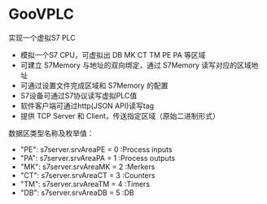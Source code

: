 # GooVPLC

实现一个虚拟S7 PLC

* 模拟一个S7 CPU，可虚拟出 DB MK CT TM PE PA 等区域
* 可建立 S7Memory 与地址的双向绑定，通过 S7Memory 读写对应的区域地址
* 可通过设置文件完成区域和 S7Memory 的配置
* S7设备可通过S7协议读写虚拟PLC值
* 软件客户端可通过http(JSON API)读写tag
* 提供 TCP Server 和 Client，传送指定区域（原始二进制形式）

数据区类型名称及枚举值：

* "PE": s7server.srvAreaPE = 0 :Process inputs
* "PA": s7server.srvAreaPA = 1 :Process outputs
* "MK": s7server.srvAreaMK = 2 :Merkers
* "CT": s7server.srvAreaCT = 3 :Counters
* "TM": s7server.srvAreaTM = 4 :Timers
* "DB": s7server.srvAreaDB = 5 :DB
